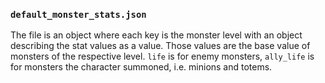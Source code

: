 ### `default_monster_stats.json`

The file is an object where each key is the monster level with an object describing the stat
values as a value. Those values are the base value of monsters of the respective level.
`life` is for enemy monsters, `ally_life` is for monsters the character summoned, i.e.
minions and totems.
